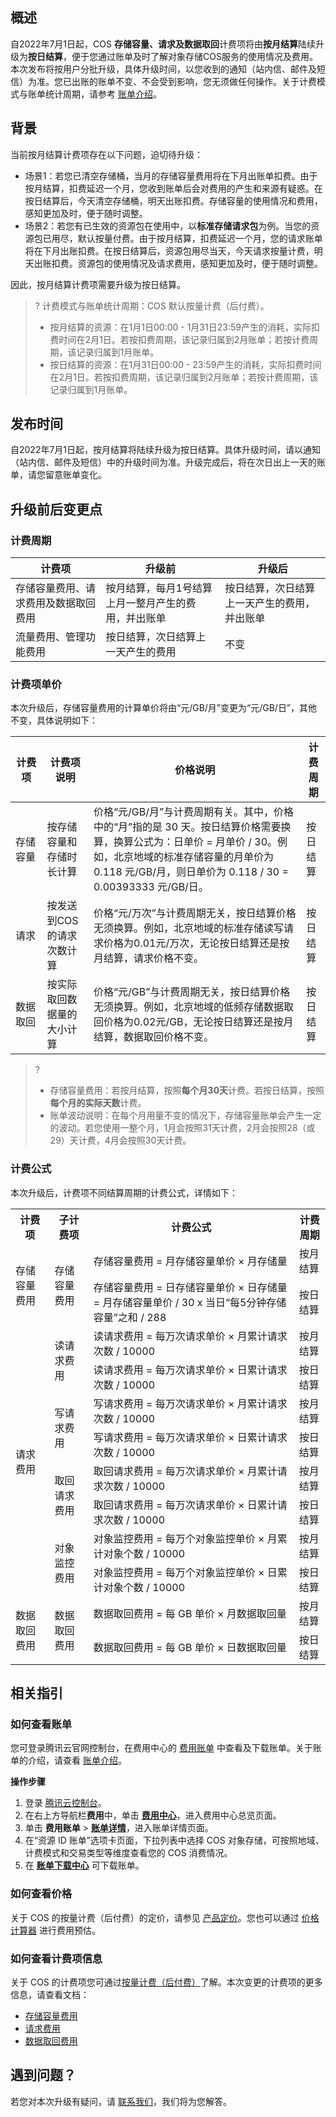 ## 概述

自2022年7月1日起，COS **存储容量、请求及数据取回**计费项将由**按月结算**陆续升级为**按日结算**，便于您通过账单及时了解对象存储COS服务的使用情况及费用。本次发布将按用户分批升级，具体升级时间，以您收到的通知（站内信、邮件及短信）为准。您已出账的账单不变、不会受到影响，您无须做任何操作。关于计费模式与账单统计周期，请参考 [账单介绍](https://cloud.tencent.com/document/product/555/30250#.E8.AE.A1.E8.B4.B9.E6.A8.A1.E5.BC.8F.E4.B8.8E.E8.B4.A6.E5.8D.95.E7.BB.9F.E8.AE.A1.E5.91.A8.E6.9C.9F)。

## 背景

当前按月结算计费项存在以下问题，迫切待升级：

- 场景1：若您已清空存储桶，当月的存储容量费用将在下月出账单扣费。由于按月结算，扣费延迟一个月，您收到账单后会对费用的产生和来源有疑惑。在按日结算后，今天清空存储桶，明天出账扣费。存储容量的使用情况和费用，感知更加及时，便于随时调整。
- 场景2：若您有已生效的资源包在使用中，以**标准存储请求包**为例。当您的资源包已用尽，默认按量付费。由于按月结算，扣费延迟一个月，您的请求账单将在下月出账扣费。在按日结算后，资源包用尽当天，今天请求按量计费，明天出账扣费。资源包的使用情况及请求费用，感知更加及时，便于随时调整。

因此，按月结算计费项需要升级为按日结算。

>?
>计费模式与账单统计周期：COS 默认按量计费（后付费）。
> - 按月结算的资源：在1月1日00:00 - 1月31日23:59产生的消耗，实际扣费时间在2月1日。若按扣费周期，该记录归属到2月账单；若按计费周期，该记录归属到1月账单。 
> - 按日结算的资源：在1月31日00:00 - 23:59产生的消耗，实际扣费时间在2月1日。若按扣费周期，该记录归属到2月账单；若按计费周期，该记录归属到1月账单。

## 发布时间

自2022年7月1日起，按月结算将陆续升级为按日结算。具体升级时间，请以通知（站内信、邮件及短信）中的升级时间为准。升级完成后，将在次日出上一天的账单，请您留意账单变化。

## 升级前后变更点

### 计费周期



| 计费项                               | 升级前                          | 升级后                         |
| ------------------------------------ | ------------------------------- | ------------------------------ |
| 存储容量费用、请求费用及数据取回费用 | 按月结算，每月1号结算上月一整月产生的费用，并出账单 | 按日结算，次日结算上一天产生的费用，并出账单       |
| 流量费用、管理功能费用               | 按日结算，次日结算上一天产生的费用  | 不变   |


### 计费项单价

本次升级后，存储容量费用的计算单价将由“元/GB/月”变更为“元/GB/日”，其他不变，具体说明如下：

<table>
<thead>
<tr>
<th width="10%">计费项</th>
<th>计费项说明</th>
<th>价格说明</th>
<th>计费周期</th>
</tr>
</thead>
<tbody><tr>
<td>存储容量</td>
<td>按存储容量和存储时长计算</td>
<td>价格“元/GB/月”与计费周期有关。其中，价格中的“月”指的是 30 天。按日结算价格需要换算，换算公式为：日单价 = 月单价 / 30。例如，北京地域的标准存储容量的月单价为0.118 元/GB/月，则日单价为 0.118 / 30 = 0.00393333 元/GB/日。</td>
<td>按日结算</td>
</tr>
<tr>
<td>请求</td>
<td>按发送到COS的请求次数计算</td>
<td>价格“元/万次”与计费周期无关，按日结算价格无须换算。例如，北京地域的标准存储读写请求价格为0.01元/万次，无论按日结算还是按月结算，请求价格不变。</td>
<td>按日结算</td>
</tr>
<tr>
<td>数据取回</td>
<td>按实际取回数据量的大小计算</td>
<td>价格“元/GB”与计费周期无关，按日结算价格无须换算。例如，北京地域的低频存储数据取回价格为0.02元/GB，无论按日结算还是按月结算，数据取回价格不变。</td>
<td>按日结算</td>
</tr>
</tbody></table>

>?
>- 存储容量费用：若按月结算，按照**每个月30天**计费。若按日结算，按照**每个月的实际天数**计费。
>- 账单波动说明：在每个月用量不变的情况下，存储容量账单会产生一定的波动。若您使用一整个月，1月会按照31天计费，2月会按照28（或29）天计费，4月会按照30天计费。

### 计费公式

本次升级后，计费项不同结算周期的计费公式，详情如下：

<table>
   <tr>
      <th>计费项</th>
      <th>子计费项</th>
      <th>计费公式</th>
      <th>计费周期</th>
   </tr>
   <tr>
      <td rowspan=2>存储容量费用</td>
      <td rowspan=2>存储容量费用</td>
      <td>存储容量费用 = 月存储容量单价 × 月存储量</td>
      <td>按月结算</td>
   </tr>
   <tr>
      <td>存储容量费用 = 日存储容量单价 × 日存储量 = 月存储容量单价 / 30 x 当日“每5分钟存储容量”之和 / 288</td>
      <td>按日结算</td>
   </tr>
   <tr>
      <td rowspan=8>请求费用</td>
      <td rowspan=2>读请求费用</td>
      <td>读请求费用 = 每万次请求单价 × 月累计请求次数 / 10000</td>
      <td>按月结算</td>
   </tr>
   <tr>
      <td>读请求费用 = 每万次请求单价 × 日累计请求次数 / 10000</td>
      <td>按日结算</td>
   </tr>
   <tr>
      <td rowspan=2>写请求费用</td>
      <td>写请求费用 = 每万次请求单价 × 月累计请求次数 / 10000</td>
      <td>按月结算</td>
   </tr>
   <tr>
      <td>写请求费用 = 每万次请求单价 × 日累计请求次数 / 10000</td>
      <td>按日结算</td>
   </tr>
   <tr>
      <td rowspan=2>取回请求费用</td>
      <td>取回请求费用 = 每万次请求单价 × 月累计请求次数 / 10000</td>
      <td>按月结算</td>
   </tr>
   <tr>
      <td>取回请求费用 = 每万次请求单价 × 日累计请求次数 / 10000</td>
      <td>按日结算</td>
   </tr>
   <tr>
      <td rowspan=2>对象监控费用</td>
      <td>对象监控费用 = 每万个对象监控单价 × 月累计对象个数 / 10000</td>
      <td>按月结算</td>
   </tr>
   <tr>
      <td>对象监控费用 = 每万个对象监控单价 × 日累计对象个数 / 10000</td>
      <td>按日结算</td>
   </tr>
   <tr>
      <td rowspan=2>数据取回费用</td>
      <td rowspan=2>数据取回费用</td>
      <td>数据取回费用 = 每 GB 单价 × 月数据取回量</td>
      <td>按月结算</td>
   </tr>
   <tr>
      <td>数据取回费用 = 每 GB 单价 × 日数据取回量</td>
      <td>按日结算</td>
   </tr>
</table>

## 相关指引

### 如何查看账单

您可登录腾讯云官网控制台，在费用中心的 [费用账单](https://console.cloud.tencent.com/expense/bill/overview) 中查看及下载账单。关于账单的介绍，请查看 [账单介绍](https://cloud.tencent.com/document/product/555/30250#.E8.AE.A1.E8.B4.B9.E6.A8.A1.E5.BC.8F.E4.B8.8E.E8.B4.A6.E5.8D.95.E7.BB.9F.E8.AE.A1.E5.91.A8.E6.9C.9F)。

**操作步骤**

1. 登录 [腾讯云控制台](https://console.cloud.tencent.com/)。
2. 在右上方导航栏**费用**中，单击 **[费用中心](https://console.cloud.tencent.com/expense)**，进入费用中心总览页面。
3. 单击 **费用账单** > **[账单详情](https://console.cloud.tencent.com/expense/bill/summary)**，进入账单详情页面。
4. 在“资源 ID 账单”选项卡页面，下拉列表中选择 COS 对象存储，可按照地域、计费模式和交易类型等维度查看您的 COS 消费情况。
5. 在 **[账单下载中心](https://console.cloud.tencent.com/expense/bill/downloadCenter)** 可下载账单。

### 如何查看价格

关于 COS 的按量计费（后付费）的定价，请参见 [产品定价](https://buy.cloud.tencent.com/price/cos)。您也可以通过 [价格计算器](https://buy.cloud.tencent.com/price/cos/calculator) 进行费用预估。

### 如何查看计费项信息

关于 COS 的计费项您可通过[按量计费（后付费）](https://cloud.tencent.com/document/product/436/36522)了解。本次变更的计费项的更多信息，请查看文档：
- [存储容量费用](https://cloud.tencent.com/document/product/436/53482)
- [请求费用](https://cloud.tencent.com/document/product/436/53861)
- [数据取回费用](https://cloud.tencent.com/document/product/436/53862)


## 遇到问题？

若您对本次升级有疑问，请 [联系我们](https://cloud.tencent.com/document/product/436/37708)，我们将为您解答。
